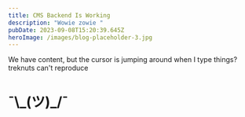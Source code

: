 ```yaml
---
title: CMS Backend Is Working
description: "Wowie zowie "
pubDate: 2023-09-08T15:20:39.645Z
heroImage: /images/blog-placeholder-3.jpg
---
```

W﻿e have content, but the cursor is jumping around when I type things? treknuts can't reproduce 

# ¯\\_(ツ)\_/¯